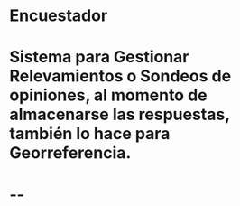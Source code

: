 # Encuestador

Sistema para Gestionar Relevamientos o Sondeos de opiniones, al momento de almacenarse las respuestas, también lo hace para Georreferencia. 
=======
# --
